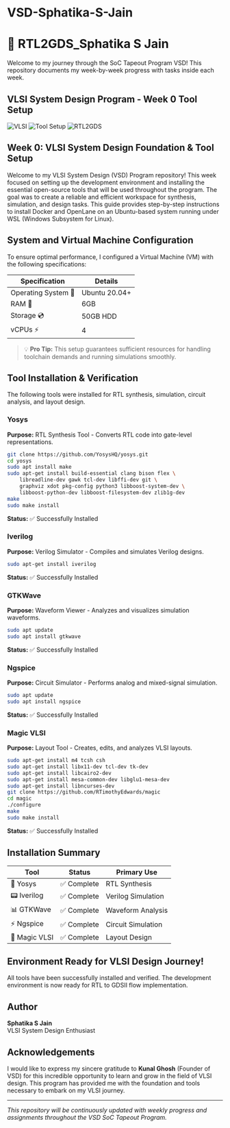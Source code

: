 # VSD-Sphatika-S-Jain
# 🚀 RTL2GDS_Sphatika S Jain

Welcome to my journey through the SoC Tapeout Program VSD! This repository documents my week-by-week progress with tasks inside each week.

## VLSI System Design Program - Week 0 Tool Setup

![VLSI](https://img.shields.io/badge/-VLSI-blue) ![Tool Setup](https://img.shields.io/badge/-Tool_Setup-blue) ![RTL2GDS](https://img.shields.io/badge/-RTL2GDS-blue)

## Week 0: VLSI System Design Foundation & Tool Setup

Welcome to my VLSI System Design (VSD) Program repository! This week focused on setting up the development environment and installing the essential open-source tools that will be used throughout the program. The goal was to create a reliable and efficient workspace for synthesis, simulation, and design tasks. This guide provides step-by-step instructions to install Docker and OpenLane on an Ubuntu-based system running under WSL (Windows Subsystem for Linux).

## System and Virtual Machine Configuration

To ensure optimal performance, I configured a Virtual Machine (VM) with the following specifications:

| Specification         | Details          |
|-----------------------|------------------|
| Operating System 🐧   | Ubuntu 20.04+    |
| RAM 💾                | 6GB              |
| Storage 💿            | 50GB HDD         |
| vCPUs ⚡              | 4                |

> 💡 **Pro Tip:** This setup guarantees sufficient resources for handling toolchain demands and running simulations smoothly.

## Tool Installation & Verification

The following tools were installed for RTL synthesis, simulation, circuit analysis, and layout design.

### Yosys

**Purpose:** RTL Synthesis Tool - Converts RTL code into gate-level representations.

```bash
git clone https://github.com/YosysHQ/yosys.git
cd yosys
sudo apt install make
sudo apt-get install build-essential clang bison flex \
    libreadline-dev gawk tcl-dev libffi-dev git \
    graphviz xdot pkg-config python3 libboost-system-dev \
    libboost-python-dev libboost-filesystem-dev zlib1g-dev
make
sudo make install
```

**Status:** ✅ Successfully Installed

### Iverilog

**Purpose:** Verilog Simulator - Compiles and simulates Verilog designs.

```bash
sudo apt-get install iverilog
```

**Status:** ✅ Successfully Installed

### GTKWave

**Purpose:** Waveform Viewer - Analyzes and visualizes simulation waveforms.

```bash
sudo apt update
sudo apt install gtkwave
```

**Status:** ✅ Successfully Installed

### Ngspice

**Purpose:** Circuit Simulator - Performs analog and mixed-signal simulation.

```bash
sudo apt update
sudo apt install ngspice
```

**Status:** ✅ Successfully Installed

### Magic VLSI

**Purpose:** Layout Tool - Creates, edits, and analyzes VLSI layouts.

```bash
sudo apt-get install m4 tcsh csh
sudo apt-get install libx11-dev tcl-dev tk-dev
sudo apt-get install libcairo2-dev
sudo apt-get install mesa-common-dev libglu1-mesa-dev
sudo apt-get install libncurses-dev
git clone https://github.com/RTimothyEdwards/magic
cd magic
./configure
make
sudo make install
```

**Status:** ✅ Successfully Installed

## Installation Summary

| Tool | Status | Primary Use |
|------|---------|-------------|
| 🧠 Yosys | ✅ Complete | RTL Synthesis |
| 📟 Iverilog | ✅ Complete | Verilog Simulation |
| 📊 GTKWave | ✅ Complete | Waveform Analysis |
| ⚡ Ngspice | ✅ Complete | Circuit Simulation |
| 🎨 Magic VLSI | ✅ Complete | Layout Design |

## Environment Ready for VLSI Design Journey!

All tools have been successfully installed and verified. The development environment is now ready for RTL to GDSII flow implementation.

## Author

**Sphatika S Jain**  
VLSI System Design Enthusiast

## Acknowledgements

I would like to express my sincere gratitude to **Kunal Ghosh** (Founder of VSD) for this incredible opportunity to learn and grow in the field of VLSI design. This program has provided me with the foundation and tools necessary to embark on my VLSI journey.

---

*This repository will be continuously updated with weekly progress and assignments throughout the VSD SoC Tapeout Program.*
